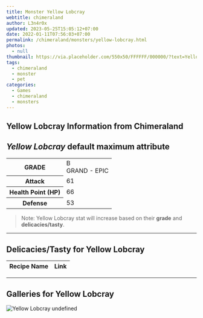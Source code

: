 ```yaml
---
title: Monster Yellow Lobcray
webtitle: chimeraland
author: L3n4r0x
updated: 2023-05-25T15:05:12+07:00
date: 2022-01-11T07:56:03+07:00
permalink: /chimeraland/monsters/yellow-lobcray.html
photos:
  - null
thumbnail: https://via.placeholder.com/550x50/FFFFFF/000000/?text=Yellow Lobcray
tags:
  - chimeraland
  - monster
  - pet
categories:
  - Games
  - chimeraland
  - monsters
---
```


<link
  rel="stylesheet"
  href="https://rawcdn.githack.com/dimaslanjaka/Web-Manajemen/870a349/css/bootstrap-5-3-0-alpha3-wrapper.css"
/>
<section id="bootstrap-wrapper">
  <h2>Yellow Lobcray Information from Chimeraland</h2>
  <h2 id="attribute"><i>Yellow Lobcray</i> default maximum attribute</h2>
  <div class="row">
    <div class="col mb-2">
      <div class="card bg-dark text-light">
        <div class="card-body">
          <table>
            <tr>
              <th>GRADE</th>
              <td>B <br /><span class="text-purple">GRAND - EPIC</span></td>
            </tr>
            <tr>
              <th>Attack</th>
              <td>61</td>
            </tr>
            <tr>
              <th>Health Point (HP)</th>
              <td>66</td>
            </tr>
            <tr>
              <th>Defense</th>
              <td>53</td>
            </tr>
          </table>
        </div>
      </div>
    </div>
  </div>
  <blockquote>
    Note: Yellow Lobcray stat will increase based on their <b>grade</b> and
    <b>delicacies/tasty</b>.
  </blockquote>
  <hr />
  <h2 id="delicacies">Delicacies/Tasty for Yellow Lobcray</h2>
  <div class="card">
    <div class="card-body">
      <div class="table-responsive">
        <table class="table table-striped table-dark">
          <thead>
            <tr>
              <th>Recipe Name</th>
              <th>Link</th>
            </tr>
          </thead>
          <tbody></tbody>
        </table>
      </div>
    </div>
  </div>
  <hr />
  <div id="gallery">
    <h2>Galleries for Yellow Lobcray</h2>
    <div class="row">
      <div class="col-lg-6 col-12">
        <img
          src="https://www.webmanajemen.com/undefined"
          alt="Yellow Lobcray undefined"
        />
      </div>
    </div>
  </div>
</section>